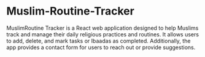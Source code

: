 # Muslim-Routine-Tracker
MuslimRoutine Tracker is a React web application designed to help Muslims track and manage their daily religious practices and routines. It allows users to add, delete, and mark tasks or Ibaadas as completed. Additionally, the app provides a contact form for users to reach out or provide suggestions.
